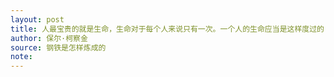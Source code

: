 ```yaml
---
layout: post
title: 人最宝贵的就是生命，生命对于每个人来说只有一次。一个人的生命应当是这样度过的：当他回首往事时，不因虚度年华而悔恨，也不因碌碌无为而羞耻。这样，他在临死的时候就能够说：‘我整个的生命和全部精力，都已经献给世界上最壮丽的事业——为人类的解放而作的斗争。’
author: 保尔·柯察金
source: 钢铁是怎样炼成的
note: 
---
```

